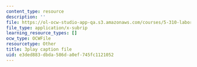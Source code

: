```yaml
---
content_type: resource
description: ''
file: https://ol-ocw-studio-app-qa.s3.amazonaws.com/courses/5-310-laboratory-chemistry-fall-2019/e3ded883dbda586da0ef745fc1121052_oc7sODbVGuA.vtt
file_type: application/x-subrip
learning_resource_types: []
ocw_type: OCWFile
resourcetype: Other
title: 3play caption file
uid: e3ded883-dbda-586d-a0ef-745fc1121052
---
```

